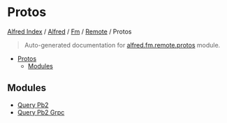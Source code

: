 # Protos

[Alfred Index](../../../../README.md#alfred-index) / [Alfred](../../../index.md#alfred) / [Fm](../../index.md#fm) / [Remote](../index.md#remote) / Protos

> Auto-generated documentation for [alfred.fm.remote.protos](../../../../../alfred/fm/remote/protos/__init__.py) module.

- [Protos](#protos)
  - [Modules](#modules)

## Modules

- [Query Pb2](./query_pb2.md)
- [Query Pb2 Grpc](./query_pb2_grpc.md)